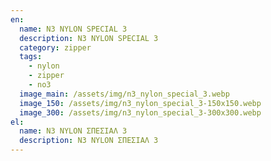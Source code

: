 ```yaml
---
en:
  name: N3 NYLON SPECIAL 3
  description: N3 NYLON SPECIAL 3
  category: zipper
  tags:
    - nylon
    - zipper
    - no3
  image_main: /assets/img/n3_nylon_special_3.webp
  image_150: /assets/img/n3_nylon_special_3-150x150.webp
  image_300: /assets/img/n3_nylon_special_3-300x300.webp
el:
  name: N3 NYLON ΣΠΕΣΙΑΛ 3
  description: N3 NYLON ΣΠΕΣΙΑΛ 3
---
```

